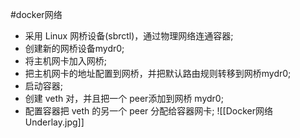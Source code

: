 #docker网络 
- 采用 Linux 网桥设备(sbrctl)，通过物理网络连通容器;
- 创建新的网桥设备mydr0;
- 将主机网卡加入网桥;
- 把主机网卡的地址配置到网桥，并把默认路由规则转移到网桥mydr0;
- 启动容器;
- 创建 veth 对，并且把一个 peer添加到网桥 mydr0;
- 配置容器把 veth 的另一个 peer 分配给容器网卡;
![[Docker网络Underlay.jpg]]